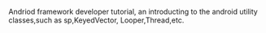 Andriod framework developer tutorial, an introducting to the android utility classes,such as sp,KeyedVector, Looper,Thread,etc. 
